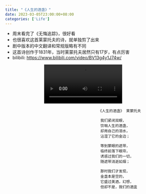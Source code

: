 ```yaml
---
title: "《人生的酒盏》"
date: 2023-03-05T23:00:00+08:00
categories: ['Life']
---
```

- 周末看完了《无悔追踪》，很好看
- 也很喜欢这首莱蒙托夫的诗，就单独剪了出来
- 剧中版本的中文翻译和常规版略有不同
- 这首诗创作于1831年，当时莱蒙托夫居然只有17岁，有点厉害
- bilibili: https://www.bilibili.com/video/BV13g4y1J74w/
<div style="text-align: center;">
  <video controls style="width: 50%;">
    <source src="/post/the-cup-of-life/the-cup-of-life.mp4" type="video/mp4">
    Your browser does not support the video tag.
  </video>
</div>

                                              《人生的酒盏》 莱蒙托夫
                
                                               我们紧闭双眼，
                                               饮咽人生的酒盏，
                                               却用自己的泪水，
                                               沾湿了它的金边；
                
                                               等到蒙眼的遮带，
                                               临终前落下眼帘，
                                               诱惑过我们的一切，
                                               随遮带消逝如烟；
                
                                               那时我们才发现，
                                               金盏本是空的，
                                               它盛过美酒，幻想，
                                               但却不是，我们的酒盅
